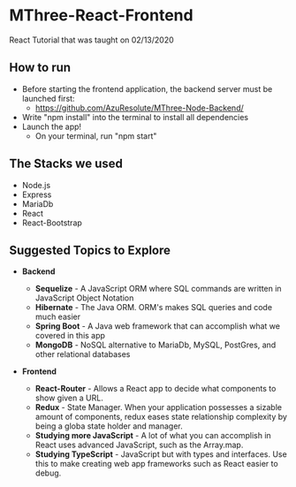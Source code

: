 # MThree-React-Frontend

React Tutorial that was taught on 02/13/2020

## How to run

* Before starting the frontend application, the backend server must be launched first:
  * https://github.com/AzuResolute/MThree-Node-Backend/
* Write "npm install" into the terminal to install all dependencies
* Launch the app!
  * On your terminal, run "npm start"

## The Stacks we used

* Node.js
* Express
* MariaDb
* React
* React-Bootstrap

## Suggested Topics to Explore

* **Backend**
  * **Sequelize** - A JavaScript ORM where SQL commands are written in JavaScript Object Notation
  * **Hibernate** - The Java ORM. ORM's makes SQL queries and code much easier
  * **Spring Boot** - A Java web framework that can accomplish what we covered in this app
  * **MongoDB** - NoSQL alternative to MariaDb, MySQL, PostGres, and other relational databases
  
* **Frontend**
  * **React-Router** - Allows a React app to decide what components to show given a URL.
  * **Redux** - State Manager. When your application possesses a sizable amount of components, redux eases state relationship complexity by being a globa state holder and manager. 
  * **Studying more JavaScript** - A lot of what you can accomplish in React uses advanced JavaScript, such as the Array.map.
  * **Studying TypeScript** - JavaScript but with types and interfaces. Use this to make creating web app frameworks such as React easier to debug.
